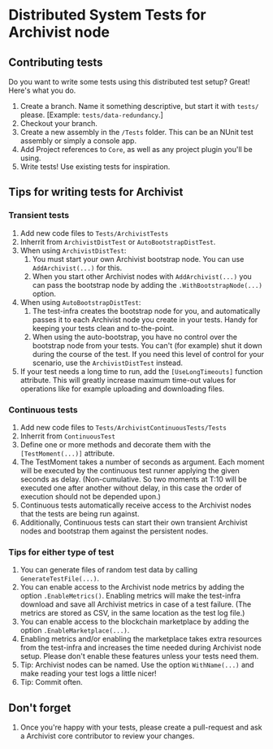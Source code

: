 # Distributed System Tests for Archivist node

## Contributing tests
Do you want to write some tests using this distributed test setup? Great! Here's what you do.

1. Create a branch. Name it something descriptive, but start it with `tests/` please. [Example: `tests/data-redundancy`.]
1. Checkout your branch.
1. Create a new assembly in the `/Tests` folder. This can be an NUnit test assembly or simply a console app.
1. Add Project references to `Core`, as well as any project plugin you'll be using.
1. Write tests! Use existing tests for inspiration.

## Tips for writing tests for Archivist
### Transient tests
1. Add new code files to `Tests/ArchivistTests`
1. Inherrit from `ArchivistDistTest` or `AutoBootstrapDistTest`.
1. When using `ArchivistDistTest`:
   1. You must start your own Archivist bootstrap node. You can use `AddArchivist(...)` for this.
   1. When you start other Archivist nodes with `AddArchivist(...)` you can pass the bootstrap node by adding the `.WithBootstrapNode(...)` option.
1. When using `AutoBootstrapDistTest`:
   1. The test-infra creates the bootstrap node for you, and automatically passes it to each Archivist node you create in your tests. Handy for keeping your tests clean and to-the-point.
   1. When using the auto-bootstrap, you have no control over the bootstrap node from your tests. You can't (for example) shut it down during the course of the test. If you need this level of control for your scenario, use the `ArchivistDistTest` instead.
1. If your test needs a long time to run, add the `[UseLongTimeouts]` function attribute. This will greatly increase maximum time-out values for operations like for example uploading and downloading files.
### Continuous tests
1. Add new code files to `Tests/ArchivistContinuousTests/Tests`
1. Inherrit from `ContinuousTest`
1. Define one or more methods and decorate them with the `[TestMoment(...)]` attribute.
1. The TestMoment takes a number of seconds as argument. Each moment will be executed by the continuous test runner applying the given seconds as delay. (Non-cumulative. So two moments at T:10 will be executed one after another without delay, in this case the order of execution should not be depended upon.)
1. Continuous tests automatically receive access to the Archivist nodes that the tests are being run against.
1. Additionally, Continuous tests can start their own transient Archivist nodes and bootstrap them against the persistent nodes.

### Tips for either type of test
1. You can generate files of random test data by calling `GenerateTestFile(...)`.
1. You can enable access to the Archivist node metrics by adding the option `.EnableMetrics()`. Enabling metrics will make the test-infra download and save all Archivist metrics in case of a test failure. (The metrics are stored as CSV, in the same location as the test log file.)
1. You can enable access to the blockchain marketplace by adding the option `.EnableMarketplace(...)`.
1. Enabling metrics and/or enabling the marketplace takes extra resources from the test-infra and increases the time needed during Archivist node setup. Please don't enable these features unless your tests need them.
1. Tip: Archivist nodes can be named. Use the option `WithName(...)` and make reading your test logs a little nicer!
1. Tip: Commit often.

## Don't forget
1. Once you're happy with your tests, please create a pull-request and ask a Archivist core contributor to review your changes.
